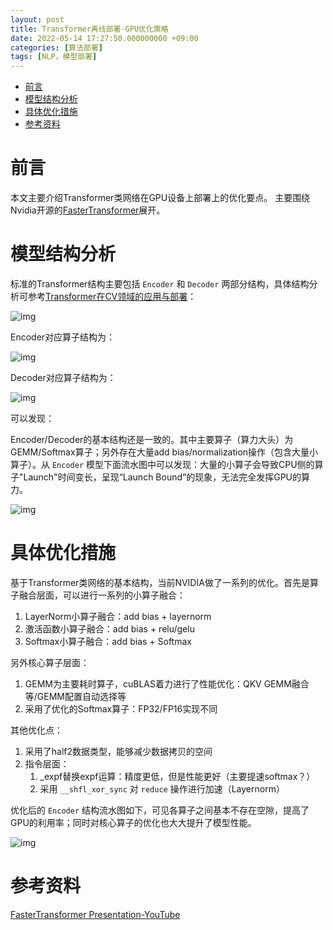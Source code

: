 ```yaml
---
layout: post
title: Transformer离线部署-GPU优化策略
date: 2022-05-14 17:27:50.000000000 +09:00
categories: [算法部署]
tags: [NLP，模型部署]
---
```


- [前言](#sec-1)
- [模型结构分析](#sec-2)
- [具体优化措施](#sec-3)
- [参考资料](#sec-4)

# 前言<a id="sec-1"></a>

本文主要介绍Transformer类网络在GPU设备上部署上的优化要点。 主要围绕Nvidia开源的[FasterTransformer](https://github.com/NVIDIA/FasterTransformer)展开。

# 模型结构分析<a id="sec-2"></a>

标准的Transformer结构主要包括 `Encoder` 和 `Decoder` 两部分结构，具体结构分析可参考[Transformer在CV领域的应用与部署](https://johneyzheng.top//posts/Transformer%E5%9C%A8CV%E9%A2%86%E5%9F%9F%E7%9A%84%E5%BA%94%E7%94%A8%E4%B8%8E%E9%83%A8%E7%BD%B2/)：

 ![img](https://cdn.jsdelivr.net/gh/ZhengWG/Imgs_blog//2022-05-14-Transformer%25E7%25A6%25BB%25E7%25BA%25BF%25E9%2583%25A8%25E7%25BD%25B2-GPU%25E4%25BC%2598%25E5%258C%2596%25E7%25AD%2596%25E7%2595%25A5/transformer%E7%A6%BB%E7%BA%BF%E9%83%A8%E7%BD%B2-GPU%E4%BC%98%E5%8C%96%E7%AD%96%E7%95%A5_20220514_161102.png)

Encoder对应算子结构为：

 ![img](https://cdn.jsdelivr.net/gh/ZhengWG/Imgs_blog//2022-05-14-Transformer%25E7%25A6%25BB%25E7%25BA%25BF%25E9%2583%25A8%25E7%25BD%25B2-GPU%25E4%25BC%2598%25E5%258C%2596%25E7%25AD%2596%25E7%2595%25A5/transformer%E7%A6%BB%E7%BA%BF%E9%83%A8%E7%BD%B2-GPU%E4%BC%98%E5%8C%96%E7%AD%96%E7%95%A5_20220514_170052.png)

Decoder对应算子结构为：

 ![img](https://cdn.jsdelivr.net/gh/ZhengWG/Imgs_blog//2022-05-14-Transformer%25E7%25A6%25BB%25E7%25BA%25BF%25E9%2583%25A8%25E7%25BD%25B2-GPU%25E4%25BC%2598%25E5%258C%2596%25E7%25AD%2596%25E7%2595%25A5/transformer%E7%A6%BB%E7%BA%BF%E9%83%A8%E7%BD%B2-GPU%E4%BC%98%E5%8C%96%E7%AD%96%E7%95%A5_20220514_170202.png)

可以发现：

Encoder/Decoder的基本结构还是一致的。其中主要算子（算力大头）为GEMM/Softmax算子；另外存在大量add bias/normalization操作（包含大量小算子）。从 `Encoder` 模型下面流水图中可以发现：大量的小算子会导致CPU侧的算子"Launch"时间变长，呈现“Launch Bound”的现象，无法完全发挥GPU的算力。 

![img](https://cdn.jsdelivr.net/gh/ZhengWG/Imgs_blog//2022-05-14-Transformer%25E7%25A6%25BB%25E7%25BA%25BF%25E9%2583%25A8%25E7%25BD%25B2-GPU%25E4%25BC%2598%25E5%258C%2596%25E7%25AD%2596%25E7%2595%25A5/transformer%E7%A6%BB%E7%BA%BF%E9%83%A8%E7%BD%B2-GPU%E4%BC%98%E5%8C%96%E7%AD%96%E7%95%A5_20220514_171241.png)

# 具体优化措施<a id="sec-3"></a>

基于Transformer类网络的基本结构，当前NVIDIA做了一系列的优化。首先是算子融合层面，可以进行一系列的小算子融合：

1.  LayerNorm小算子融合：add bias + layernorm
2.  激活函数小算子融合：add bias + relu/gelu
3.  Softmax小算子融合：add bias + Softmax

另外核心算子层面：

1.  GEMM为主要耗时算子，cuBLAS着力进行了性能优化：QKV GEMM融合等/GEMM配置自动选择等
2.  采用了优化的Softmax算子：FP32/FP16实现不同

其他优化点：

1.  采用了half2数据类型，能够减少数据拷贝的空间
2.  指令层面：
    1.  \_expf替换expf运算：精度更低，但是性能更好（主要提速softmax？）
    2.  采用 `__shfl_xor_sync` 对 `reduce` 操作进行加速（Layernorm）

优化后的 `Encoder` 结构流水图如下，可见各算子之间基本不存在空隙，提高了GPU的利用率；同时对核心算子的优化也大大提升了模型性能。

![img](https://cdn.jsdelivr.net/gh/ZhengWG/Imgs_blog//2022-05-14-Transformer%25E7%25A6%25BB%25E7%25BA%25BF%25E9%2583%25A8%25E7%25BD%25B2-GPU%25E4%25BC%2598%25E5%258C%2596%25E7%25AD%2596%25E7%2595%25A5/transformer%E7%A6%BB%E7%BA%BF%E9%83%A8%E7%BD%B2-GPU%E4%BC%98%E5%8C%96%E7%AD%96%E7%95%A5_20220514_171254.png)

# 参考资料<a id="sec-4"></a>

[FasterTransformer Presentation-YouTube](https://www.youtube.com/watch?v=MDqNwSTLimU)
